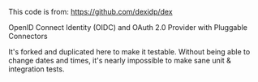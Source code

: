 This code is from: https://github.com/dexidp/dex

OpenID Connect Identity (OIDC) and OAuth 2.0 Provider with Pluggable Connectors

It's forked and duplicated here to make it testable. Without being able to change
dates and times, it's nearly impossible to make sane unit & integration tests.
